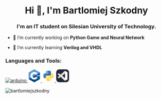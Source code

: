 <h1 align="center">Hi 👋, I'm Bartlomiej Szkodny</h1>
<h3 align="center">I'm an IT student on Silesian University of Technology.</h3>

- 🔭 I’m currently working on **Python Game and Neural Network**

- 🌱 I’m currently learning **Verilog and VHDL**

<h3 align="left">Languages and Tools:</h3>
<p align="left"> <a href="https://www.arduino.cc/" target="_blank" rel="noreferrer"> <img src="https://cdn.worldvectorlogo.com/logos/arduino-1.svg" alt="arduino" width="40" height="40"/> </a> <a href="https://www.w3schools.com/cpp/" target="_blank" rel="noreferrer"> <img src="https://raw.githubusercontent.com/devicons/devicon/master/icons/cplusplus/cplusplus-original.svg" alt="cplusplus" width="40" height="40"/> </a> <a href="https://www.python.org" target="_blank" rel="noreferrer"> <img src="https://raw.githubusercontent.com/devicons/devicon/master/icons/python/python-original.svg" alt="python" width="40" height="40"/> </a><img src="https://github.com/tandpfun/skill-icons/blob/main/icons/VSCode-Dark.svg" alt="python" width="40" height="40"/> </p>

<p><img align="center" src="https://github-readme-streak-stats.herokuapp.com/?user=bartlomiejszkodny&" alt="bartlomiejszkodny" /></p>
